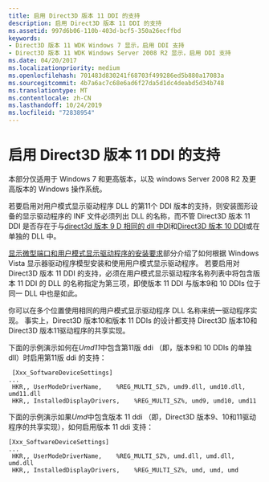 ```yaml
---
title: 启用 Direct3D 版本 11 DDI 的支持
description: 启用 Direct3D 版本 11 DDI 的支持
ms.assetid: 997d6b06-110b-403d-bcf5-350a26ecffbd
keywords:
- Direct3D 版本 11 WDK Windows 7 显示，启用 DDI 支持
- Direct3D 版本 11 WDK Windows Server 2008 R2 显示，启用 DDI 支持
ms.date: 04/20/2017
ms.localizationpriority: medium
ms.openlocfilehash: 701483d830241f68703f499286ed5b880a17083a
ms.sourcegitcommit: 4b7a6ac7c68e6ad6f27da5d1dc4deabd5d34b748
ms.translationtype: MT
ms.contentlocale: zh-CN
ms.lasthandoff: 10/24/2019
ms.locfileid: "72838954"
---
```

# <a name="enabling-support-for-the-direct3d-version-11-ddi"></a>启用 Direct3D 版本 11 DDI 的支持


本部分仅适用于 Windows 7 和更高版本，以及 windows Server 2008 R2 及更高版本的 Windows 操作系统。

若要启用对用户模式显示驱动程序 DLL 的第11个 DDI 版本的支持，则安装图形设备的显示驱动程序的 INF 文件必须列出 DLL 的名称，而不管 Direct3D 版本 11 DDI 是否存在于与[direct3d 版本 9 D 相同的 dll 中DI](https://docs.microsoft.com/windows-hardware/drivers/ddi/d3dumddi/index)和[Direct3D 版本 10 DDI](https://docs.microsoft.com/windows-hardware/drivers/ddi/index)或在单独的 DLL 中。

[显示微型端口和用户模式显示驱动程序的安装要求](installing-display-miniport-and-user-mode-display-drivers.md)部分介绍了如何根据 Windows Vista 显示器驱动程序模型安装和使用用户模式显示驱动程序。 若要启用对 Direct3D 版本 11 DDI 的支持，必须在用户模式显示驱动程序名称列表中将包含版本 11 DDI 的 DLL 的名称指定为第三项，即使版本 11 DDI 与版本9和 10 DDIs 位于同一 DLL 中也是如此。

你可以在多个位置使用相同的用户模式显示驱动程序 DLL 名称来统一驱动程序实现。 事实上，Direct3D 版本10和版本 11 DDIs 的设计都支持 Direct3D 版本10和 Direct3D 版本11驱动程序的共享实现。

下面的示例演示如何在*Umd11*中包含第11版 ddi （即，版本9和 10 DDIs 的单独 dll）时启用第11版 ddi 的支持：

```inf
 [Xxx_SoftwareDeviceSettings]
...
 HKR,, UserModeDriverName,    %REG_MULTI_SZ%, umd9.dll, umd10.dll,  umd11.dll
 HKR,, InstalledDisplayDrivers,    %REG_MULTI_SZ%, umd9, umd10, umd11 
```

下面的示例演示如果*Umd*中包含版本 11 ddi （即，Direct3D 版本9、10和11驱动程序的共享实现），如何启用版本 11 ddi 支持：

```inf
[Xxx_SoftwareDeviceSettings]
...
 HKR,, UserModeDriverName,    %REG_MULTI_SZ%, umd.dll, umd.dll, umd.dll
 HKR,, InstalledDisplayDrivers,    %REG_MULTI_SZ%, umd, umd, umd 
```

 

 





